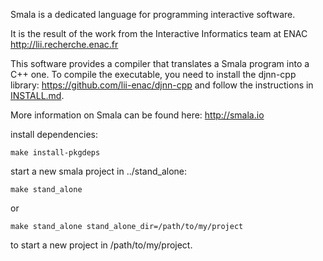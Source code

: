 Smala is a dedicated language for programming interactive software.

It is the result of the work from the Interactive Informatics team at ENAC http://lii.recherche.enac.fr 

This software provides a compiler that translates a Smala program into a C++ one. To compile the executable, you need to install the djnn-cpp library: https://github.com/lii-enac/djnn-cpp and follow the instructions in [INSTALL.md](INSTALL.md).

More information on Smala can be found here: http://smala.io

install dependencies:
```
make install-pkgdeps
```

start a new smala project in ../stand_alone:
```
make stand_alone
```
or
```
make stand_alone stand_alone_dir=/path/to/my/project
```
to start a new project in /path/to/my/project.
